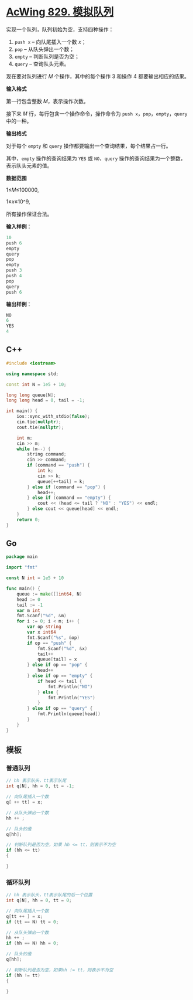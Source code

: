 # [AcWing 829. 模拟队列](https://www.acwing.com/problem/content/831/)

实现一个队列，队列初始为空，支持四种操作：

1. `push x` – 向队尾插入一个数 𝑥；
2. `pop` – 从队头弹出一个数；
3. `empty` – 判断队列是否为空；
4. `query` – 查询队头元素。

现在要对队列进行 𝑀 个操作，其中的每个操作 3 和操作 4 都要输出相应的结果。

**输入格式**

第一行包含整数 𝑀，表示操作次数。

接下来 𝑀 行，每行包含一个操作命令，操作命令为 `push x`，`pop`，`empty`，`query` 中的一种。

**输出格式**

对于每个 `empty` 和 `query` 操作都要输出一个查询结果，每个结果占一行。

其中，`empty` 操作的查询结果为 `YES` 或 `NO`，`query` 操作的查询结果为一个整数，表示队头元素的值。

**数据范围**

1≤𝑀≤100000,

1≤𝑥≤10^9,

所有操作保证合法。

**输入样例**：

```cpp
10
push 6
empty
query
pop
empty
push 3
push 4
pop
query
push 6
```

**输出样例**：

```cpp
NO
6
YES
4
```

## C++

```cpp
#include <iostream>

using namespace std;

const int N = 1e5 + 10;

long long queue[N];
long long head = 0, tail = -1;

int main() {
    ios::sync_with_stdio(false);
    cin.tie(nullptr);
    cout.tie(nullptr);

    int m;
    cin >> m;
    while (m--) {
        string command;
        cin >> command;
        if (command == "push") {
            int k;
            cin >> k;
            queue[++tail] = k;
        } else if (command == "pop") {
            head++;
        } else if (command == "empty") {
            cout << (head <= tail ? "NO" : "YES") << endl;
        } else cout << queue[head] << endl;
    }
    return 0;
}
```

## Go

```go
package main

import "fmt"

const N int = 1e5 + 10

func main() {
	queue := make([]int64, N)
	head := 0
	tail := -1
	var m int
	fmt.Scanf("%d", &m)
	for i := 0; i < m; i++ {
		var op string
		var x int64
		fmt.Scanf("%s", &op)
		if op == "push" {
			fmt.Scanf("%d", &x)
			tail++
			queue[tail] = x
		} else if op == "pop" {
			head++
		} else if op == "empty" {
			if head <= tail {
				fmt.Println("NO")
			} else {
				fmt.Println("YES")
			}
		} else if op == "query" {
			fmt.Println(queue[head])
		}
	}
}
```

## 模板

### 普通队列

```cpp
// hh 表示队头，tt表示队尾
int q[N], hh = 0, tt = -1;

// 向队尾插入一个数
q[ ++ tt] = x;

// 从队头弹出一个数
hh ++ ;

// 队头的值
q[hh];

// 判断队列是否为空，如果 hh <= tt，则表示不为空
if (hh <= tt)
{

}
```

### 循环队列

```cpp
// hh 表示队头，tt表示队尾的后一个位置
int q[N], hh = 0, tt = 0;

// 向队尾插入一个数
q[tt ++ ] = x;
if (tt == N) tt = 0;

// 从队头弹出一个数
hh ++ ;
if (hh == N) hh = 0;

// 队头的值
q[hh];

// 判断队列是否为空，如果hh != tt，则表示不为空
if (hh != tt)
{

}
```

